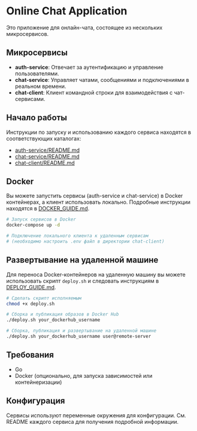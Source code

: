 # Online Chat Application

Это приложение для онлайн-чата, состоящее из нескольких микросервисов.

## Микросервисы

*   **auth-service**: Отвечает за аутентификацию и управление пользователями.
*   **chat-service**: Управляет чатами, сообщениями и подключениями в реальном времени.
*   **chat-client**: Клиент командной строки для взаимодействия с чат-сервисами.

## Начало работы

Инструкции по запуску и использованию каждого сервиса находятся в соответствующих каталогах:

*   [auth-service/README.md](auth-service/README.md)
*   [chat-service/README.md](chat-service/README.md)
*   [chat-client/README.md](chat-client/README.md)

## Docker

Вы можете запустить сервисы (auth-service и chat-service) в Docker контейнерах, а клиент использовать локально. Подробные инструкции находятся в [DOCKER_GUIDE.md](DOCKER_GUIDE.md).

```bash
# Запуск сервисов в Docker
docker-compose up -d

# Подключение локального клиента к удаленным сервисам
# (необходимо настроить .env файл в директории chat-client)
```

## Развертывание на удаленной машине

Для переноса Docker-контейнеров на удаленную машину вы можете использовать скрипт `deploy.sh` и следовать инструкциям в [DEPLOY_GUIDE.md](DEPLOY_GUIDE.md).

```bash
# Сделать скрипт исполняемым
chmod +x deploy.sh

# Сборка и публикация образов в Docker Hub
./deploy.sh your_dockerhub_username

# Сборка, публикация и развертывание на удаленной машине
./deploy.sh your_dockerhub_username user@remote-server
```

## Требования

*   Go
*   Docker (опционально, для запуска зависимостей или контейнеризации)


## Конфигурация

Сервисы используют переменные окружения для конфигурации. См. README каждого сервиса для получения подробной информации.